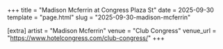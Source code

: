 +++
title = "Madison Mcferrin at Congress Plaza St"
date = 2025-09-30
template = "page.html"
slug = "2025-09-30-madison-mcferrin"

[extra]
artist = "Madison Mcferrin"
venue = "Club Congress"
venue_url = "https://www.hotelcongress.com/club-congress/"
+++
